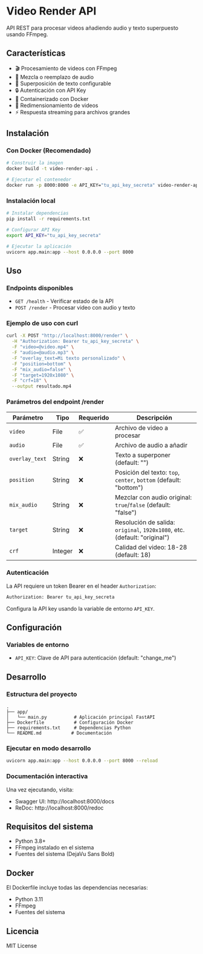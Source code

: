 # Video Render API

API REST para procesar videos añadiendo audio y texto superpuesto usando FFmpeg.

## Características

- 🎬 Procesamiento de videos con FFmpeg
- 🎵 Mezcla o reemplazo de audio
- 📝 Superposición de texto configurable
- 🔒 Autenticación con API Key
- 🐳 Containerizado con Docker
- 📏 Redimensionamiento de videos
- ⚡ Respuesta streaming para archivos grandes

## Instalación

### Con Docker (Recomendado)

```bash
# Construir la imagen
docker build -t video-render-api .

# Ejecutar el contenedor
docker run -p 8000:8000 -e API_KEY="tu_api_key_secreta" video-render-api
```

### Instalación local

```bash
# Instalar dependencias
pip install -r requirements.txt

# Configurar API Key
export API_KEY="tu_api_key_secreta"

# Ejecutar la aplicación
uvicorn app.main:app --host 0.0.0.0 --port 8000
```

## Uso

### Endpoints disponibles

- `GET /health` - Verificar estado de la API
- `POST /render` - Procesar video con audio y texto

### Ejemplo de uso con curl

```bash
curl -X POST "http://localhost:8000/render" \
  -H "Authorization: Bearer tu_api_key_secreta" \
  -F "video=@video.mp4" \
  -F "audio=@audio.mp3" \
  -F "overlay_text=Mi texto personalizado" \
  -F "position=bottom" \
  -F "mix_audio=false" \
  -F "target=1920x1080" \
  -F "crf=18" \
  --output resultado.mp4
```

### Parámetros del endpoint /render

| Parámetro | Tipo | Requerido | Descripción |
|-----------|------|-----------|-------------|
| `video` | File | ✅ | Archivo de video a procesar |
| `audio` | File | ✅ | Archivo de audio a añadir |
| `overlay_text` | String | ❌ | Texto a superponer (default: "") |
| `position` | String | ❌ | Posición del texto: `top`, `center`, `bottom` (default: "bottom") |
| `mix_audio` | String | ❌ | Mezclar con audio original: `true`/`false` (default: "false") |
| `target` | String | ❌ | Resolución de salida: `original`, `1920x1080`, etc. (default: "original") |
| `crf` | Integer | ❌ | Calidad del video: 18-28 (default: 18) |

### Autenticación

La API requiere un token Bearer en el header `Authorization`:

```bash
Authorization: Bearer tu_api_key_secreta
```

Configura la API key usando la variable de entorno `API_KEY`.

## Configuración

### Variables de entorno

- `API_KEY`: Clave de API para autenticación (default: "change_me")

## Desarrollo

### Estructura del proyecto

```
.
├── app/
│   └── main.py          # Aplicación principal FastAPI
├── Dockerfile           # Configuración Docker
├── requirements.txt     # Dependencias Python
└── README.md           # Documentación
```

### Ejecutar en modo desarrollo

```bash
uvicorn app.main:app --host 0.0.0.0 --port 8000 --reload
```

### Documentación interactiva

Una vez ejecutando, visita:
- Swagger UI: http://localhost:8000/docs
- ReDoc: http://localhost:8000/redoc

## Requisitos del sistema

- Python 3.8+
- FFmpeg instalado en el sistema
- Fuentes del sistema (DejaVu Sans Bold)

## Docker

El Dockerfile incluye todas las dependencias necesarias:
- Python 3.11
- FFmpeg
- Fuentes del sistema

## Licencia

MIT License
